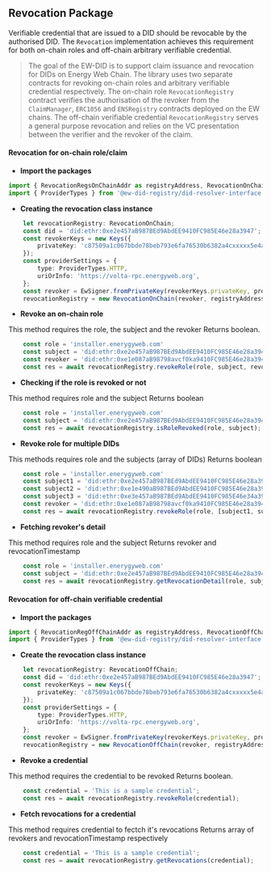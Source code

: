 ## Revocation Package
Verifiable credential that are issued to a DID should be revocable by the authorised DID. The `Revocation` implementation achieves this requirement for both on-chain roles and off-chain arbitrary verifiable credential.
> The goal of the EW-DID is to support claim issuance and revocation for DIDs on Energy Web Chain. The library uses two separate contracts for revoking on-chain roles and arbitrary verifiable credential respectively. 
> The on-chain role `RevocationRegistry` contract verifies the authorisation of the revoker from the `ClaimManager`, `ERC1056` and `ENSRegistry` contracts deployed on the EW chains. The off-chain verifiable credential `RevocationRegistry` serves a general purpose revocation and relies on the VC presentation between the verifier and the revoker of the claim.

#### Revocation for on-chain role/claim
* **Import the packages**

``` typescript
import { RevocationRegsOnChainAddr as registryAddress, RevocationOnChain } from '@ew-did-registry/revocation';
import { ProviderTypes } from '@ew-did-registry/did-resolver-interface';
```

* **Creating the revocation class instance**

``` typescript  
    let revocationRegistry: RevocationOnChain;
    const did = 'did:ethr:0xe2e457aB987BEd9AbdEE9410FC985E46e28a3947';
    const revokerKeys = new Keys({
        privateKey: 'c87509a1c067bbde78beb793e6fa76530b6382a4cxxxxx5e4a9ec0a0f44dc0d3' //use a different key
    });
    const providerSettings = {
        type: ProviderTypes.HTTP,
        uriOrInfo: 'https://volta-rpc.energyweb.org',
    };
    const revoker = EwSigner.fromPrivateKey(revokerKeys.privateKey, providerSettings);
    revocationRegistry = new RevocationOnChain(revoker, registryAddress);
```

* **Revoke an on-chain role**

This method requires the role, the subject and the revoker
Returns boolean.
``` typescript
    const role = 'installer.enerygyweb.com'
    const subject = 'did:ethr:0xe2e457aB987BEd9AbdEE9410FC985E46e28a3947';
    const revoker = 'did:ethr:0xe1e087aB98798avcf0ka9410FC985E46e28a3948';
    const res = await revocationRegistry.revokeRole(role, subject, revoker);
```

* **Checking if the role is revoked or not**

This method requires role and the subject
Returns boolean
``` typescript
    const role = 'installer.enerygyweb.com'
    const subject = 'did:ethr:0xe2e457aB987BEd9AbdEE9410FC985E46e28a3947';
    const res = await revocationRegistry.isRoleRevoked(role, subject);
```

* **Revoke role for multiple DIDs**

This methods requires role and the subjects (array of DIDs)
Returns boolean
``` typescript
    const role = 'installer.enerygyweb.com'
    const subject1 = 'did:ethr:0xe2e457aB987BEd9AbdEE9410FC985E46e28a3947';
    const subject2 = 'did:ethr:0xe1e490aB987BEd9AbdEE9410FC985E46e28a3947';
    const subject3 = 'did:ethr:0xe3e457aB987BEd9AbdEE9410FC985E46e34a3947';
    const revoker = 'did:ethr:0xe1e087aB98798avcf0ka9410FC985E46e28a3948';
    const res = await revocationRegistry.revokeRole(role, [subject1, subject2, subject3], revoker);
```

* **Fetching revoker's detail**

This method requires role and the subject
Returns revoker and revocationTimestamp
``` typescript
    const role = 'installer.enerygyweb.com'
    const subject = 'did:ethr:0xe2e457aB987BEd9AbdEE9410FC985E46e28a3947';
    const res = await revocationRegistry.getRevocationDetail(role, subject);
```

#### Revocation for off-chain verifiable credential 
* **Import the packages**

``` typescript
import { RevocationRegOffChainAddr as registryAddress, RevocationOffChain } from '@ew-did-registry/revocation';
import { ProviderTypes } from '@ew-did-registry/did-resolver-interface';
```

* **Create the revocation class instance**

``` typescript  
    let revocationRegistry: RevocationOffChain;
    const did = 'did:ethr:0xe2e457aB987BEd9AbdEE9410FC985E46e28a3947';
    const revokerKeys = new Keys({
        privateKey: 'c87509a1c067bbde78beb793e6fa76530b6382a4cxxxxx5e4a9ec0a0f44dc0d3' //use a different key
    });
    const providerSettings = {
        type: ProviderTypes.HTTP,
        uriOrInfo: 'https://volta-rpc.energyweb.org',
    };
    const revoker = EwSigner.fromPrivateKey(revokerKeys.privateKey, providerSettings);
    revocationRegistry = new RevocationOffChain(revoker, registryAddress);
```

* **Revoke a credential**

This method requires the credential to be revoked
Returns boolean.
``` typescript
    const credential = 'This is a sample credential';
    const res = await revocationRegistry.revokeRole(credential);
```

* **Fetch revocations for a credential**

This method requires credential to fectch it's revocations
Returns array of revokers and revocationTimestamp respectively
``` typescript
    const credential = 'This is a sample credential';
    const res = await revocationRegistry.getRevocations(credential);
```